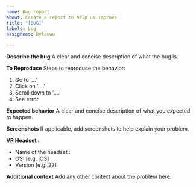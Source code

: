```yaml
---
name: Bug report
about: Create a report to help us improve
title: "[BUG]"
labels: bug
assignees: Dylouwu

---
```


**Describe the bug**
A clear and concise description of what the bug is.

**To Reproduce**
Steps to reproduce the behavior:
1. Go to '...'
2. Click on '....'
3. Scroll down to '....'
4. See error

**Expected behavior**
A clear and concise description of what you expected to happen.

**Screenshots**
If applicable, add screenshots to help explain your problem.

**VR Headset :**
- Name of the headset :
 - OS: [e.g. iOS]
 - Version [e.g. 22]

**Additional context**
Add any other context about the problem here.
